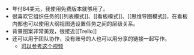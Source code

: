 - 年付84美元，我使用免费版本就够用了。
- 很喜欢它组织任务的[[列表模式]]、[[看板模式]]、[[思维导图模式]]，在看板内部也可以使用大纲视图选设置任务之间的层级关系。
- 背景图案非常美观，很接近[[Trello]]
- 还可以用于团队协作，没有账号的人也可以用分享的链接一起写作。
    - [可以参考这个视频](https://mp.weixin.qq.com/s?__biz=MzU1NDgyNDQ1Ng==&mid=2247497926&idx=1&sn=8bccea3b78e5e77bc405aa34409c8109&chksm=fbdf1ea1cca897b750795d72bc5c31c9540958e0b7df86215f763c236dfc272c7149c1e1babc)
